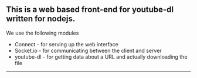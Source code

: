 This is a web based front-end for youtube-dl written for nodejs. 
-----


We use the following modules
- Connect - for serving up the web interface
- Socket.io - for communicating between the client and server
- youtube-dl - for getting data about a URL and actually downloading the file
------


